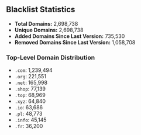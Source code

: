 ## Blacklist Statistics

- **Total Domains:** 2,698,738
- **Unique Domains:** 2,698,738
- **Added Domains Since Last Version:** 735,530
- **Removed Domains Since Last Version:** 1,058,708

### Top-Level Domain Distribution

-  `.com`: 1,239,494
-  `.org`: 221,551
-  `.net`: 165,998
-  `.shop`: 77,139
-  `.top`: 68,969
-  `.xyz`: 64,840
-  `.io`: 63,686
-  `.pl`: 48,773
-  `.info`: 45,145
-  `.fr`: 36,200
